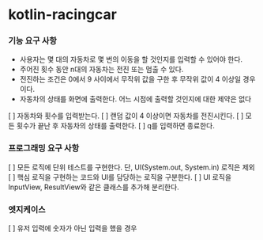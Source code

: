 # kotlin-racingcar

### 기능 요구 사항

- 사용자는 몇 대의 자동차로 몇 번의 이동을 할 것인지를 입력할 수 있어야 한다.
- 주어진 횟수 동안 n대의 자동차는 전진 또는 멈출 수 있다.
- 전진하는 조건은 0에서 9 사이에서 무작위 값을 구한 후 무작위 값이 4 이상일 경우이다.
- 자동차의 상태를 화면에 출력한다. 어느 시점에 출력할 것인지에 대한 제약은 없다

[ ] 자동차와 횟수를 입력받는다.
[ ] 랜덤 값이 4 이상이면 자동차를 전진시킨다.
[ ] 모든 횟수가 끝난 후 자동차의 상태를 출력한다.
[ ] q를 입력하면 종료한다.

### 프로그래밍 요구 사항

[ ] 모든 로직에 단위 테스트를 구현한다. 단, UI(System.out, System.in) 로직은 제외
[ ] 핵심 로직을 구현하는 코드와 UI를 담당하는 로직을 구분한다.
[ ] UI 로직을 InputView, ResultView와 같은 클래스를 추가해 분리한다.

### 엣지케이스

[ ] 유저 입력에 숫자가 아닌 입력을 했을 경우